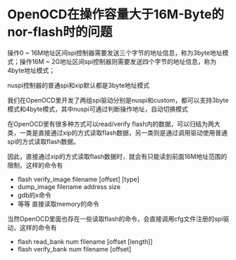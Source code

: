 # OpenOCD在操作容量大于16M-Byte的nor-flash时的问题

操作0 ~ 16M地址区间spi控制器需要发送三个字节的地址信息，称为3byte地址模式；操作16M ~ 2G地址区间spi控制器则需要发送四个字节的地址信息，称为4byte地址模式；

nuspi控制器的普通spi和xip默认都是3byte地址模式

我们在OpenOCD里开发了两组spi驱动分别是nuspi和custom，都可以支持3byte模式和4byte模式，其中nuspi可通过判断操作地址，自动切换模式

在OpenOCD里有很多种方式可以read/verify flash内的数据，可以归结为两大类，一类是直接通过xip的方式读取flash数据，另一类则是通过调用驱动使用普通spi的方式读取flash数据。

因此，直接通过xip的方式读取flash数据时，就会有只能读到前面16M地址范围的限制，这样的命令有

- flash verify_image filename [offset] [type]
- dump_image filename address size
- gdb的x命令
- 等等 直接读取memory的命令

当然OpenOCD里面也存在一些读取flash的命令，会直接调用cfg文件注册的spi驱动，这样的命令有

- flash read_bank num filename [offset [length]]
- flash verify_bank num filename [offset]
